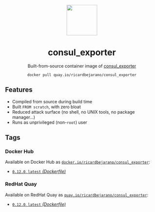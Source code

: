 <div align="center">
	<p><img src="https://em-content.zobj.net/thumbs/160/apple/325/fire_1f525.png" width="100px"></p>
	<h1>consul_exporter</h1>
	<p>Built-from-source container image of <a href="https://github.com/prometheus/consul_exporter">consul_exporter</a></p>
	<code>docker pull quay.io/ricardbejarano/consul_exporter</code>
</div>


## Features

* Compiled from source during build time
* Built `FROM scratch`, with zero bloat
* Reduced attack surface (no shell, no UNIX tools, no package manager...)
* Runs as unprivileged (non-`root`) user


## Tags

### Docker Hub

Available on Docker Hub as [`docker.io/ricardbejarano/consul_exporter`](https://hub.docker.com/r/ricardbejarano/consul_exporter):

- [`0.12.0`, `latest` *(Dockerfile)*](Dockerfile)

### RedHat Quay

Available on RedHat Quay as [`quay.io/ricardbejarano/consul_exporter`](https://quay.io/repository/ricardbejarano/consul_exporter):

- [`0.12.0`, `latest` *(Dockerfile)*](Dockerfile)
